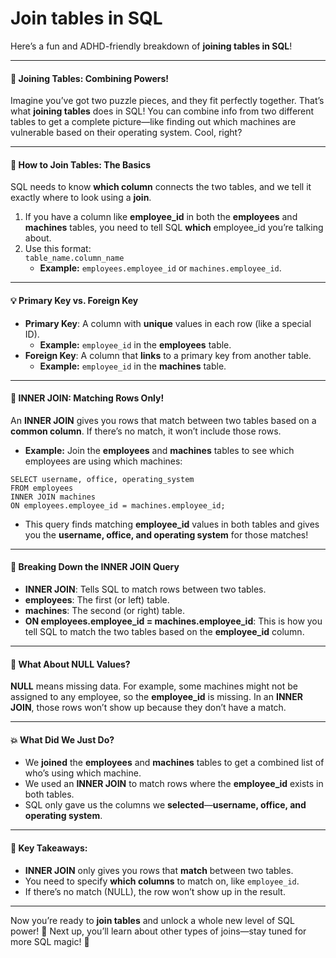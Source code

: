 # Join tables in SQL

Here’s a fun and ADHD-friendly breakdown of **joining tables in SQL**!

***

#### **🧩 Joining Tables: Combining Powers!**

Imagine you’ve got two puzzle pieces, and they fit perfectly together. That’s what **joining tables** does in SQL! You can combine info from two different tables to get a complete picture—like finding out which machines are vulnerable based on their operating system. Cool, right?

***

#### **🔗 How to Join Tables: The Basics**

SQL needs to know **which column** connects the two tables, and we tell it exactly where to look using a **join**.

1. If you have a column like **employee\_id** in both the **employees** and **machines** tables, you need to tell SQL **which** employee\_id you’re talking about.
2. Use this format:\
   `table_name.column_name`
   * **Example:** `employees.employee_id` or `machines.employee_id`.

***

#### **💡 Primary Key vs. Foreign Key**

* **Primary Key**: A column with **unique** values in each row (like a special ID).
  * **Example:** `employee_id` in the **employees** table.
* **Foreign Key**: A column that **links** to a primary key from another table.
  * **Example:** `employee_id` in the **machines** table.

***

#### **🔀 INNER JOIN: Matching Rows Only!**

An **INNER JOIN** gives you rows that match between two tables based on a **common column**. If there’s no match, it won’t include those rows.

* **Example:** Join the **employees** and **machines** tables to see which employees are using which machines:

```
SELECT username, office, operating_system
FROM employees
INNER JOIN machines
ON employees.employee_id = machines.employee_id;
```

* This query finds matching **employee\_id** values in both tables and gives you the **username, office, and operating system** for those matches!

***

#### **📝 Breaking Down the INNER JOIN Query**

* **INNER JOIN**: Tells SQL to match rows between two tables.
* **employees**: The first (or left) table.
* **machines**: The second (or right) table.
* **ON employees.employee\_id = machines.employee\_id**: This is how you tell SQL to match the two tables based on the **employee\_id** column.

***

#### **🤔 What About NULL Values?**

**NULL** means missing data. For example, some machines might not be assigned to any employee, so the **employee\_id** is missing. In an **INNER JOIN**, those rows won’t show up because they don’t have a match.

***

#### **💥 What Did We Just Do?**

* We **joined** the **employees** and **machines** tables to get a combined list of who’s using which machine.
* We used an **INNER JOIN** to match rows where the **employee\_id** exists in both tables.
* SQL only gave us the columns we **selected**—**username, office, and operating system**.

***

#### **🎯 Key Takeaways:**

* **INNER JOIN** only gives you rows that **match** between two tables.
* You need to specify **which columns** to match on, like `employee_id`.
* If there’s no match (NULL), the row won’t show up in the result.

***

Now you’re ready to **join tables** and unlock a whole new level of SQL power! 🎉 Next up, you’ll learn about other types of joins—stay tuned for more SQL magic! 🚀
